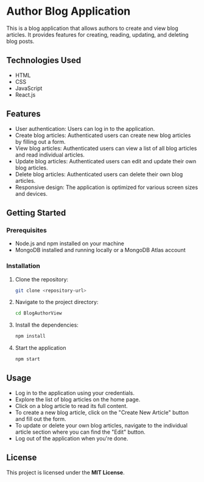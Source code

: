 # Author Blog Application

This is a blog application that allows authors to create and view blog articles. It provides features for creating, reading, updating, and deleting blog posts.

## Technologies Used

- HTML
- CSS
- JavaScript
- React.js

## Features

- User authentication: Users can log in to the application.
- Create blog articles: Authenticated users can create new blog articles by filling out a form.
- View blog articles: Authenticated users can view a list of all blog articles and read individual articles.
- Update blog articles: Authenticated users can edit and update their own blog articles.
- Delete blog articles: Authenticated users can delete their own blog articles.
- Responsive design: The application is optimized for various screen sizes and devices.

## Getting Started

### Prerequisites

- Node.js and npm installed on your machine
- MongoDB installed and running locally or a MongoDB Atlas account

### Installation

1. Clone the repository:

   ```bash
   git clone <repository-url>

2. Navigate to the project directory:

   ```bash
   cd BlogAuthorView
3. Install the dependencies:
   ```bash
   npm install
4. Start the application
   ```bash
   npm start
## Usage
- Log in to the application using your credentials.
- Explore the list of blog articles on the home page.
- Click on a blog article to read its full content.
- To create a new blog article, click on the "Create New Article" button and fill out the form.
- To update or delete your own blog articles, navigate to the individual article section where you can find the "Edit" button.
- Log out of the application when you're done.
## License
This project is licensed under the **MIT License**.
   
